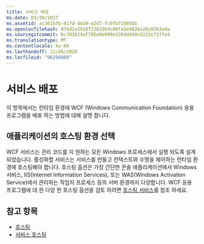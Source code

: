 ```yaml
---
title: 서비스 배포
ms.date: 03/30/2017
ms.assetid: ac361bfb-017d-4da9-a2d7-fc0fb72d65bb
ms.openlocfilehash: 07bd2a3938f238336dc00fa2e0826a28a9363a4a
ms.sourcegitcommit: bc293b14af795e0e999e3304dd40c0222cf2ffe4
ms.translationtype: MT
ms.contentlocale: ko-KR
ms.lasthandoff: 11/26/2020
ms.locfileid: "96294809"
---
```

# <a name="deploying-services"></a>서비스 배포

이 항목에서는 런타임 환경에 WCF (Windows Communication Foundation) 응용 프로그램을 배포 하는 방법에 대해 설명 합니다.  
  
## <a name="choosing-the-hosting-environment-for-your-application"></a>애플리케이션의 호스팅 환경 선택  

 WCF 서비스는 관리 코드를 지 원하는 모든 Windows 프로세스에서 실행 되도록 설계 되었습니다. 활성화할 서비스는 서비스를 만들고 컨텍스트와 수명을 제어하는 런타임 환경에 호스팅해야 합니다. 호스팅 옵션은 가장 간단한 콘솔 애플리케이션에서 Windows 서비스, IIS(Internet Information Services), 또는 WAS(Windows Activation Service)에서 관리하는 작업자 프로세스 등의 서버 환경까지 다양합니다. WCF 응용 프로그램에 대 한 다양 한 호스팅 옵션을 검토 하려면 [호스팅 서비스](../hosting-services.md)를 참조 하세요.  
  
## <a name="see-also"></a>참고 항목

- [호스팅](../feature-details/hosting.md)
- [서비스 호스팅](../hosting-services.md)
